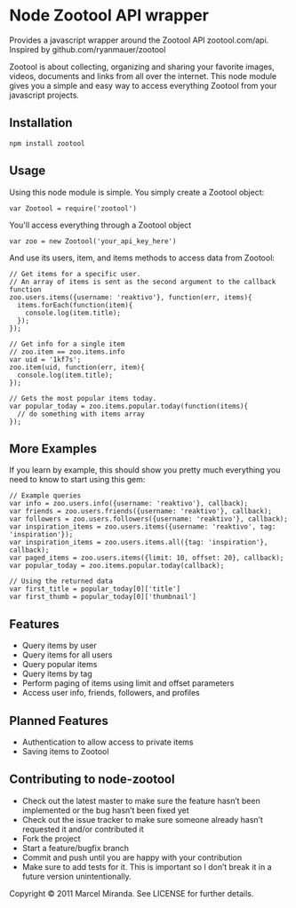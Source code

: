 Node Zootool API wrapper
========================

Provides a javascript wrapper around the Zootool API zootool.com/api. Inspired by github.com/ryanmauer/zootool

Zootool is about collecting, organizing and sharing your favorite images, videos, documents and links from all over the internet. This node module gives you a simple and easy way to access everything Zootool from your javascript projects.


Installation
------------

    npm install zootool


Usage
-----

Using this node module is simple. You simply create a Zootool object:
    
    var Zootool = require('zootool')

You'll access everything through a Zootool object
    
    var zoo = new Zootool('your_api_key_here')

And use its users, item, and items methods to access data from Zootool:

    // Get items for a specific user. 
    // An array of items is sent as the second argument to the callback function
    zoo.users.items({username: 'reaktivo'}, function(err, items){
      items.forEach(function(item){
        console.log(item.title);
      });
    });

    // Get info for a single item
    // zoo.item == zoo.items.info    
    var uid = '1kf7s';
    zoo.item(uid, function(err, item){
      console.log(item.title);
    });

    // Gets the most popular items today.
    var popular_today = zoo.items.popular.today(function(items){
      // do something with items array
    });

More Examples
-------------

If you learn by example, this should show you pretty much everything you need to know to start using this gem:

    // Example queries
    var info = zoo.users.info({username: 'reaktivo'}, callback);
    var friends = zoo.users.friends({username: 'reaktivo'}, callback);
    var followers = zoo.users.followers({username: 'reaktivo'}, callback);
    var inspiration_items = zoo.users.items({username: 'reaktivo', tag: 'inspiration'});
    var inspiration_items = zoo.users.items.all({tag: 'inspiration'}, callback);
    var paged_items = zoo.users.items({limit: 10, offset: 20}, callback);
    var popular_today = zoo.items.popular.today(callback);
    
    // Using the returned data
    var first_title = popular_today[0]['title']
    var first_thumb = popular_today[0]['thumbnail']

Features
--------

 - Query items by user
 - Query items for all users
 - Query popular items
 - Query items by tag
 - Perform paging of items using limit and offset parameters
 - Access user info, friends, followers, and profiles

Planned Features
----------------

 - Authentication to allow access to private items
 - Saving items to Zootool

Contributing to node-zootool
----------------------------

 - Check out the latest master to make sure the feature hasn’t been implemented or the bug hasn’t been fixed yet
 - Check out the issue tracker to make sure someone already hasn’t requested it and/or contributed it
 - Fork the project
 - Start a feature/bugfix branch
 - Commit and push until you are happy with your contribution
 - Make sure to add tests for it. This is important so I don’t break it in a future version unintentionally.


Copyright © 2011 Marcel Miranda. See LICENSE for further details.